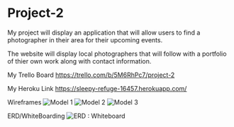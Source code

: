 # Project-2

My project will display an application that will allow users to find a photographer in their area for their upcoming events.

The website will display local photographers that will follow with a portfolio of thier own work along with contact information.

My Trello Board https://trello.com/b/5M6RhPc7/project-2

My Heroku Link https://sleepy-refuge-16457.herokuapp.com/

Wireframes
![Model 1](https://user-images.githubusercontent.com/48021325/57066265-bee53800-6c99-11e9-85e9-4097ca186c9d.jpg)
![Model 2](https://user-images.githubusercontent.com/48021325/57066275-c60c4600-6c99-11e9-8fcb-1a1bfd28147c.jpg)
![Model 3](https://user-images.githubusercontent.com/48021325/57066279-cb699080-6c99-11e9-8f99-560c3fc82cfd.jpg)

ERD/WhiteBoarding
![ERD : Whiteboard](https://user-images.githubusercontent.com/48021325/57076172-f9110280-6cb6-11e9-973c-7da46ad7e5af.jpg)
